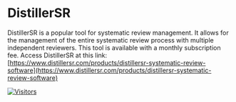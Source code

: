 # DistillerSR

DistillerSR is a popular tool for systematic review management.  It allows for the management of the entire systematic review process with multiple independent reviewers.  This tool is available with a monthly subscription fee. Access DistillerSR at this link: [https://www.distillersr.com/products/distillersr-systematic-review-software](https://www.distillersr.com/products/distillersr-systematic-review-software)

[![Visitors](https://api.visitorbadge.io/api/visitors?path=https%3A%2F%2Fgithub.com%2Fdrshahizan\&labelColor=%23697689\&countColor=%23555555\&style=plastic)](https://visitorbadge.io/status?path=https%3A%2F%2Fgithub.com%2Fdrshahizan)
